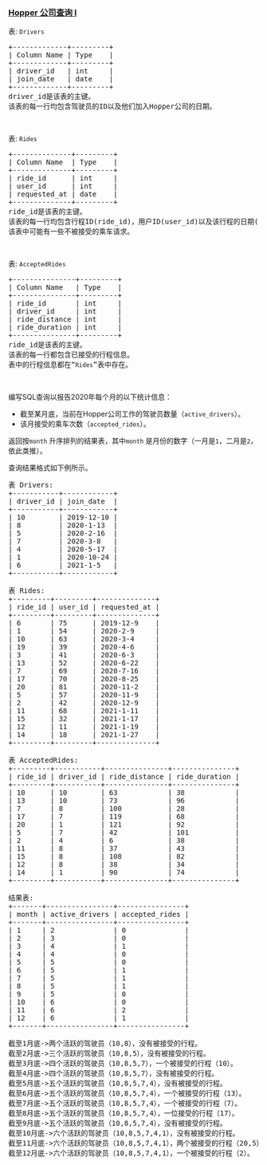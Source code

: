 ### [Hopper 公司查询 I](https://leetcode-cn.com/problems/hopper-company-queries-i)

<p>表: <code>Drivers</code></p>

<pre>+-------------+---------+
| Column Name | Type    |
+-------------+---------+
| driver_id   | int     |
| join_date   | date    |
+-------------+---------+
driver_id是该表的主键。
该表的每一行均包含驾驶员的ID以及他们加入Hopper公司的日期。
</pre>

<p> </p>

<p>表: <code>Rides</code></p>

<pre>+--------------+---------+
| Column Name  | Type    |
+--------------+---------+
| ride_id      | int     |
| user_id      | int     |
| requested_at | date    |
+--------------+---------+
ride_id是该表的主键。
该表的每一行均包含行程ID(ride_id)，用户ID(user_id)以及该行程的日期(requested_at)。
该表中可能有一些不被接受的乘车请求。
</pre>

<p> </p>

<p>表: <code>AcceptedRides</code></p>

<pre>+---------------+---------+
| Column Name   | Type    |
+---------------+---------+
| ride_id       | int     |
| driver_id     | int     |
| ride_distance | int     |
| ride_duration | int     |
+---------------+---------+
ride_id是该表的主键。
该表的每一行都包含已接受的行程信息。
表中的行程信息都在“<code>Rides</code>”表中存在。
</pre>

<p> </p>

<p>编写SQL查询以报告2020年每个月的以下统计信息：</p>

<ul>
	<li>截至某月底，当前在Hopper公司工作的驾驶员数量（<code>active_drivers</code>）。</li>
	<li>该月接受的乘车次数（<code>accepted_rides</code>）。</li>
</ul>

<p>返回按<code>month</code> 升序排列的结果表，其中<code>month</code> 是月份的数字（一月是<code>1</code>，二月是<code>2</code>，依此类推）。</p>

<p>查询结果格式如下例所示。</p>

<pre>表 Drivers:
+-----------+------------+
| driver_id | join_date  |
+-----------+------------+
| 10        | 2019-12-10 |
| 8         | 2020-1-13  |
| 5         | 2020-2-16  |
| 7         | 2020-3-8   |
| 4         | 2020-5-17  |
| 1         | 2020-10-24 |
| 6         | 2021-1-5   |
+-----------+------------+

表 Rides:
+---------+---------+--------------+
| ride_id | user_id | requested_at |
+---------+---------+--------------+
| 6       | 75      | 2019-12-9    |
| 1       | 54      | 2020-2-9     |
| 10      | 63      | 2020-3-4     |
| 19      | 39      | 2020-4-6     |
| 3       | 41      | 2020-6-3     |
| 13      | 52      | 2020-6-22    |
| 7       | 69      | 2020-7-16    |
| 17      | 70      | 2020-8-25    |
| 20      | 81      | 2020-11-2    |
| 5       | 57      | 2020-11-9    |
| 2       | 42      | 2020-12-9    |
| 11      | 68      | 2021-1-11    |
| 15      | 32      | 2021-1-17    |
| 12      | 11      | 2021-1-19    |
| 14      | 18      | 2021-1-27    |
+---------+---------+--------------+

表 AcceptedRides:
+---------+-----------+---------------+---------------+
| ride_id | driver_id | ride_distance | ride_duration |
+---------+-----------+---------------+---------------+
| 10      | 10        | 63            | 38            |
| 13      | 10        | 73            | 96            |
| 7       | 8         | 100           | 28            |
| 17      | 7         | 119           | 68            |
| 20      | 1         | 121           | 92            |
| 5       | 7         | 42            | 101           |
| 2       | 4         | 6             | 38            |
| 11      | 8         | 37            | 43            |
| 15      | 8         | 108           | 82            |
| 12      | 8         | 38            | 34            |
| 14      | 1         | 90            | 74            |
+---------+-----------+---------------+---------------+

结果表:
+-------+----------------+----------------+
| month | active_drivers | accepted_rides |
+-------+----------------+----------------+
| 1     | 2              | 0              |
| 2     | 3              | 0              |
| 3     | 4              | 1              |
| 4     | 4              | 0              |
| 5     | 5              | 0              |
| 6     | 5              | 1              |
| 7     | 5              | 1              |
| 8     | 5              | 1              |
| 9     | 5              | 0              |
| 10    | 6              | 0              |
| 11    | 6              | 2              |
| 12    | 6              | 1              |
+-------+----------------+----------------+

截至1月底-&gt;两个活跃的驾驶员（10,8），没有被接受的行程。
截至2月底-&gt;三个活跃的驾驶员（10,8,5），没有被接受的行程。
截至3月底-&gt;四个活跃的驾驶员（10,8,5,7），一个被接受的行程（10）。
截至4月底-&gt;四个活跃的驾驶员（10,8,5,7），没有被接受的行程。
截至5月底-&gt;五个活跃的驾驶员（10,8,5,7,4），没有被接受的行程。
截至6月底-&gt;五个活跃的驾驶员（10,8,5,7,4），一个被接受的行程（13）。
截至7月底-&gt;五个活跃的驾驶员（10,8,5,7,4），一个被接受的行程（7）。
截至8月底-&gt;五个活跃的驾驶员（10,8,5,7,4），一位接受的行程（17）。
截至9月底-&gt;五个活跃的驾驶员（10,8,5,7,4），没有被接受的行程。
截至10月底-&gt;六个活跃的驾驶员（10,8,5,7,4,1），没有被接受的行程。
截至11月底-&gt;六个活跃的驾驶员（10,8,5,7,4,1），两个被接受的行程（20,5）。
截至12月底-&gt;六个活跃的驾驶员（10,8,5,7,4,1），一个被接受的行程（2）。
</pre>
